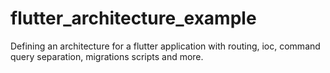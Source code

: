 # flutter_architecture_example
Defining an architecture for a flutter application with routing, ioc, command query separation, migrations scripts and more.
